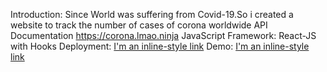 Introduction:
	Since World was suffering from Covid-19.So i created a website to track the number of cases of corona worldwide
API Documentation
	https://corona.lmao.ninja 
JavaScript Framework:
	React-JS with Hooks
Deployment:
	[I'm an inline-style link](https://www.netlify.com/)
Demo:
	[I'm an inline-style link](https://corona-live-tracker-world.netlify.app/)

